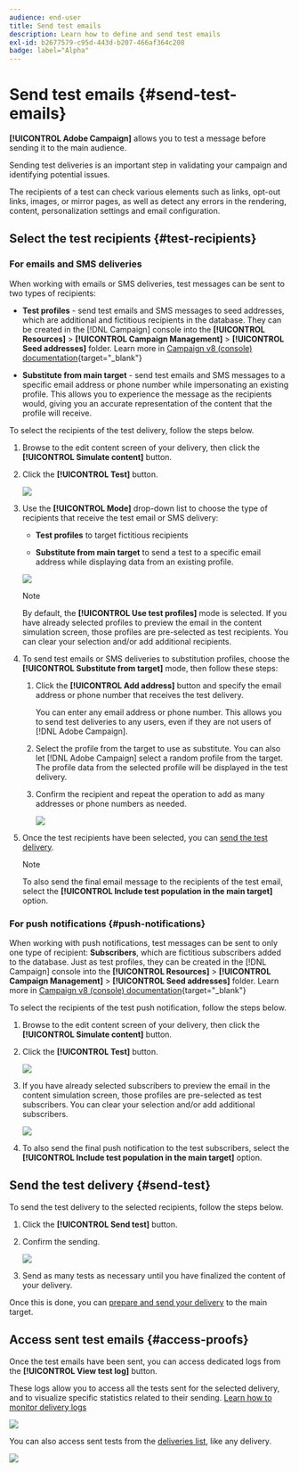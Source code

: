 ```yaml
---
audience: end-user
title: Send test emails
description: Learn how to define and send test emails
exl-id: b2677579-c95d-443d-b207-466af364c208
badge: label="Alpha" 
---
```

# Send test emails {#send-test-emails}

**[!UICONTROL Adobe Campaign]** allows you to test a message before sending it to the main audience.

Sending test deliveries is an important step in validating your campaign and identifying potential issues.

The recipients of a test can check various elements such as links, opt-out links, images, or mirror pages, as well as detect any errors in the rendering, content, personalization settings and email configuration.

## Select the test recipients {#test-recipients}

### For emails and SMS deliveries

When working with emails or SMS deliveries, test messages can be sent to two types of recipients: 

* **Test profiles** - send test emails and SMS messages to seed addresses, which are additional and fictitious recipients in the database. They can be created in the [!DNL Campaign] console into the **[!UICONTROL Resources]** > **[!UICONTROL Campaign Management]** > **[!UICONTROL Seed addresses]** folder. Learn more in [Campaign v8 (console) documentation](https://experienceleague.adobe.com/docs/campaign/campaign-v8/audience/add-profiles/test-profiles.html){target="_blank"}
    
* **Substitute from main target** - send test emails and SMS messages to a specific email address or phone number while impersonating an existing profile. This allows you to experience the message as the recipients would, giving you an accurate representation of the content that the profile will receive.

To select the recipients of the test delivery, follow the steps below.

<!--Access the email [Edit content](../content/edit-content.md) screen or to the [Email Designer](../content/get-started-email-designer.md)-->

1. Browse to the edit content screen of your delivery, then click the **[!UICONTROL Simulate content]** button.

1. Click the **[!UICONTROL Test]** button.

    ![](assets/simulate-test-button-email.png)

1. Use the **[!UICONTROL Mode]** drop-down list to choose the type of recipients that receive the test email or SMS delivery:

    * **Test profiles** to target fictitious recipients
    
    * **Substitute from main target** to send a test to a specific email address while displaying data from an existing profile.

    ![](assets/simulate-profile-mode.png)

    >[!NOTE]
    >
    >By default, the **[!UICONTROL Use test profiles]** mode is selected. If you have already selected profiles to preview the email in the content simulation screen, those profiles are pre-selected as test recipients. You can clear your selection and/or add additional recipients.

1. To send test emails or SMS deliveries to substitution profiles, choose the **[!UICONTROL Substitute from target]** mode, then follow these steps:

    1. Click the **[!UICONTROL Add address]** button and specify the email address or phone number that receives the test delivery.

        You can enter any email address or phone number. This allows you to send test deliveries to any users, even if they are not users of [!DNL Adobe Campaign].

    1. Select the profile from the target to use as substitute. You can also let [!DNL Adobe Campaign] select a random profile from the target. The profile data from the selected profile will be displayed in the test delivery.

    1. Confirm the recipient and repeat the operation to add as many addresses or phone numbers as needed.

        ![](assets/simulate-profile-substitute.png)

1. Once the test recipients have been selected, you can [send the test delivery](#send-test).

    >[!NOTE]
    >
    >To also send the final email message to the recipients of the test email, select the **[!UICONTROL Include test population in the main target]** option.

### For push notifications {#push-notifications}

When working with push notifications, test messages can be sent to only one type of recipient: **Subscribers**, which are fictitious subscribers added to the database. Just as test profiles, they can be created in the [!DNL Campaign] console into the **[!UICONTROL Resources]** > **[!UICONTROL Campaign Management]** > **[!UICONTROL Seed addresses]** folder. Learn more in [Campaign v8 (console) documentation](https://experienceleague.adobe.com/docs/campaign/campaign-v8/audience/add-profiles/test-profiles.html){target="_blank"}

To select the recipients of the test push notification, follow the steps below.

1. Browse to the edit content screen of your delivery, then click the **[!UICONTROL Simulate content]** button.

1. Click the **[!UICONTROL Test]** button.

    ![](assets/simulate-test-button-push.png)

1. If you have already selected subscribers to preview the email in the content simulation screen, those profiles are pre-selected as test subscribers. You can clear your selection and/or add additional subscribers.

    ![](assets/simulate-test-subscribers.png)

1. To also send the final push notification to the test subscribers, select the **[!UICONTROL Include test population in the main target]** option.

## Send the test delivery {#send-test}

To send the test delivery to the selected recipients, follow the steps below.

1. Click the **[!UICONTROL Send test]** button.

1. Confirm the sending.

    ![](assets/simulate-send-test.png)

1. Send as many tests as necessary until you have finalized the content of your delivery.

Once this is done, you can [prepare and send your delivery](../monitor/prepare-send.md) to the main target.

## Access sent test emails {#access-proofs}

Once the test emails have been sent, you can access dedicated logs from the **[!UICONTROL View test log]** button.

These logs allow you to access all the tests sent for the selected delivery, and to visualize specific statistics related to their sending. [Learn how to monitor delivery logs](../monitor/delivery-logs.md)

![](assets/simulate-test-log.png)

You can also access sent tests from the [deliveries list](../msg/gs-messages.md), like any delivery.

![](assets/simulate-deliveries-list.png)

